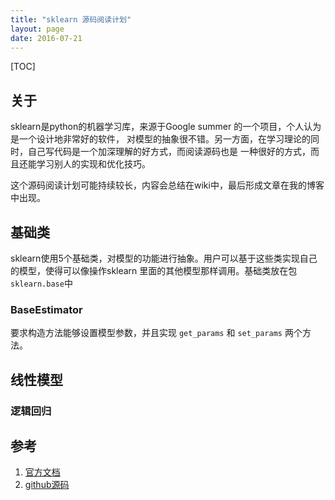 ```yaml
---
title: "sklearn 源码阅读计划"
layout: page
date: 2016-07-21
---
```

[TOC]

## 关于
sklearn是python的机器学习库，来源于Google summer 的一个项目，个人认为是一个设计地非常好的软件，
对模型的抽象很不错。另一方面，在学习理论的同时，自己写代码是一个加深理解的好方式，而阅读源码也是
一种很好的方式，而且还能学习别人的实现和优化技巧。

这个源码阅读计划可能持续较长，内容会总结在wiki中，最后形成文章在我的博客中出现。

## 基础类
sklearn使用5个基础类，对模型的功能进行抽象。用户可以基于这些类实现自己的模型，使得可以像操作sklearn
里面的其他模型那样调用。基础类放在包`sklearn.base`中

### BaseEstimator
要求构造方法能够设置模型参数，并且实现 `get_params` 和 `set_params` 两个方法。

## 线性模型
### 逻辑回归





## 参考
1. [官方文档](http://scikit-learn.org/stable/modules/classes.html)
2. [github源码](https://github.com/scikit-learn/scikit-learn)
